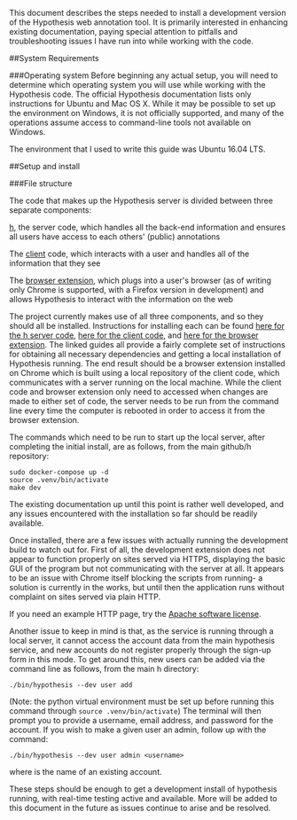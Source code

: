 This document describes the steps needed to install a development version of the Hypothesis web annotation tool. It is primarily interested in enhancing existing documentation, paying special attention to pitfalls and troubleshooting issues I have run into while working with the code.

##System Requirements

###Operating system
Before beginning any actual setup, you will need to determine which operating system you will use while working with the Hypothesis code. The official Hypothesis documentation lists only instructions for Ubuntu and Mac OS X. While it may be possible to set up the environment on Windows, it is not officially supported, and many of the operations assume access to command-line tools not available on Windows.

The environment that I used to write this guide was Ubuntu 16.04 LTS.

##Setup and install

###File structure

The code that makes up the Hypothesis server is divided between three separate components:

[h](https://github.com/hypothesis/h), the server code, which handles all the back-end information and ensures all users have access to each others' (public) annotations

The [client](https://github.com/hypothesis/client) code, which interacts with a user and handles all of the information that they see

The [browser extension](https://github.com/hypothesis/browser-extension), which plugs into a user's browser (as of writing only Chrome is supported, with a Firefox version in development) and allows Hypothesis to interact with the information on the web


The project currently makes use of all three components, and so they should all be installed. Instructions for installing each can be found [here for the h server code](https://h.readthedocs.io/en/latest/developing/install/), [here for the client code](https://h.readthedocs.io/projects/client/en/latest/developers/developing/), and [here for the browser extension](https://github.com/hypothesis/browser-extension/blob/master/docs/building.md). The linked guides all provide a fairly complete set of instructions for obtaining all necessary dependencies and getting a local installation of Hypothesis running. The end result should be a browser extension installed on Chrome which is built using a local repository of the client code, which communicates with a server running on the local machine. While the client code and browser extension only need to accessed when changes are made to either set of code, the server needs to be run from the command line every time the computer is rebooted in order to access it from the browser extension.

The commands which need to be run to start up the local server, after completing the initial install, are as follows, from the main github/h repository:

```
sudo docker-compose up -d
source .venv/bin/activate
make dev
```

The existing documentation up until this point is rather well developed, and any issues encountered with the installation so far should be readily available.

Once installed, there are a few issues with actually running the development build to watch out for. First of all, the development extension does not appear to function properly on sites served via HTTPS, displaying the basic GUI of the program but not communicating with the server at all. It appears to be an issue with Chrome itself blocking the scripts from running- a solution is currently in the works, but until then the application runs without complaint on sites served via plain HTTP.

If you need an example HTTP page, try the [Apache software license](http://www.apache.org/licenses/LICENSE-2.0).

Another issue to keep in mind is that, as the service is running through a local server, it cannot access the account data from the main hypothesis service, and new accounts do not register properly through the sign-up form in this mode. To get around this, new users can be added via the command line as follows, from the main h directory:
```
./bin/hypothesis --dev user add
```
(Note: the python virtual environment must be set up before running this command through `source .venv/bin/activate`)
The terminal will then prompt you to provide a username, email address, and password for the account. If you wish to make a given user an admin, follow up with the command:
```
./bin/hypothesis --dev user admin <username>
```
where <username> is the name of an existing account.

These steps should be enough to get a development install of hypothesis running, with real-time testing active and available. More will be added to this document in the future as issues continue to arise and be resolved.
